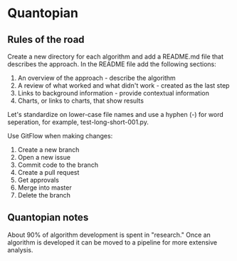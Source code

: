 # Quantopian

## Rules of the road

Create a new directory for each algorithm and add a README.md file that
describes the approach. In the README file add the following sections:

1. An overview of the approach - describe the algorithm
2. A review of what worked and what didn't work - created as the last step
3. Links to background information - provide contextual information
4. Charts, or links to charts, that show results

Let's standardize on lower-case file names and use a hyphen (-) for word
seperation, for example, test-long-short-001.py.

Use GitFlow when making changes:

1. Create a new branch
2. Open a new issue
3. Commit code to the branch
4. Create a pull request
5. Get approvals
6. Merge into master
7. Delete the branch

## Quantopian notes

About 90% of algorithm development is spent in "research." Once an algorithm is
developed it can be moved to a pipeline for more extensive analysis.

